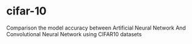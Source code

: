 # cifar-10
Comparison the model accuracy between Artificial Neural Network And Convolutional Neural Network using CIFAR10 datasets
